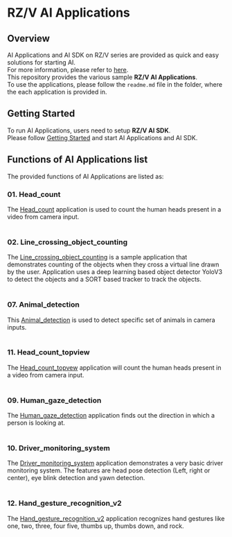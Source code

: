 # RZ/V AI Applications 

## Overview
AI Applications and AI SDK on RZ/V series are provided as quick and easy solutions for starting AI.<br>
For more information, please refer to [here](https://renesas-rz.github.io/rzv_ai_sdk/latest/).<br>
This repository provides the various sample **RZ/V AI Applications**.<br>
To use the applications, please follow the `readme.md` file in the folder, where the each application is provided in. 

## Getting Started
To run AI Applications, users need to setup **RZ/V AI SDK**.<br>
Please follow [Getting Started](https://renesas-rz.github.io/rzv_ai_sdk/latest/getting_started.html) and start AI Applications and AI SDK.

## Functions of AI Applications list
The provided functions of AI Applications are listed as:

### 01. Head_count 
The [Head_count](./01_Head_count) application is used to count the human heads present in a video from camera input.
<br>
<br>
### 02. Line_crossing_object_counting
The [Line_crossing_object_counting](./02_Line_crossing_object_counting) is a sample application that demonstrates counting of the objects when they cross a virtual line drawn by the user. Application uses a deep learning based object detector YoloV3 to detect the objects and a SORT based tracker to track the objects.
<br>
<br>

### 07. Animal_detection
This [Animal_detection](./07_Animal_detection) is used to detect specific set of animals in camera inputs.
<br>
<br>

### 11. Head_count_topview 
The [Head_count_topvew](./11_Head_count_topview) application will count the human heads present in a video from camera input.
<br>
<br>
### 09. Human_gaze_detection 
The [Human_gaze_detection](./09_Human_gaze_detection) application finds out the direction in which a person is looking at.
<br>
<br>
### 10. Driver_monitoring_system
The [Driver_monitoring_system](./10_Driver_monitoring_system) application demonstrates a very basic driver monitoring system. The features are head pose 
detection (Left, right or center), eye blink detection and yawn detection.
<br>
<br>
### 12. Hand_gesture_recognition_v2 
The [Hand_gesture_recognition_v2](./12_Hand_gesture_recognition_v2) application recognizes hand gestures like one, two, three, four five, thumbs up, thumbs down, 
and rock.
<br>
<br>
